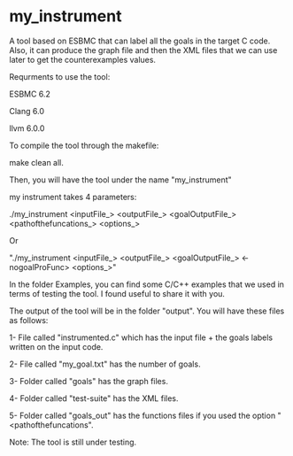 # my_instrument
A tool based on ESBMC that can label all the goals in the target C code. Also, it can produce the graph file and then the XML files that we can use later to get the counterexamples values.
  
  
 Requrments to use the tool:
 
 ESBMC 6.2 
  
 Clang 6.0
  
 llvm 6.0.0


To compile the tool through the makefile:

 
make clean all.


Then, you will have the tool under the name "my_instrument"


my instrument takes 4 parameters:


./my_instrument <inputFile_> <outputFile_> <goalOutputFile_> <pathofthefuncations_> <options_>


  Or


 "./my_instrument <inputFile_> <outputFile_> <goalOutputFile_> <-nogoalProFunc> <options_>"
 



In the folder Examples, you can find some C/C++ examples that we used in terms of testing the tool. I found useful to share it with you.



The output of the tool will be in the folder "output". You will have these files as follows:


1- File called "instrumented.c" which has the input file + the goals labels written on the input code.

2- File called "my_goal.txt" has the number of goals.

3- Folder called "goals" has the graph files.

4- Folder called "test-suite" has the XML files.

5- Folder called "goals_out" has the functions files if you used the option "<pathofthefuncations".





Note:
The tool is still under testing.
